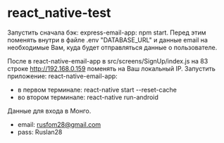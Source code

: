 # react_native-test
Запустить сначала бэк: express-email-app: npm start. 
Перед этим поменять внутри в файле .env "DATABASE_URL" и данные email на необходимые Вам, куда будет отправляться данные о пользователе.

После в react-native-email-app в src/screens/SignUp/index.js на 83 строке http://192.168.0.159 поменять на Ваш локальный IP.
Запустить приложение: react-native-email-app:  
- в первом терминале: react-native start --reset-cache
- во втором терминале: react-native run-android

Данные для входа в Монго.
- email: rusfom28@gmail.com
- pass: Ruslan28

